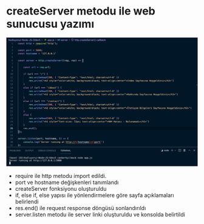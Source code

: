 # createServer metodu ile web sunucusu yazımı

![Project View](Odev5.PNG)

- require ile http metodu import edildi.
- port ve hostname değişkenleri tanımlandı
- createServer fonksiyonu oluşturuldu
- if, else if, else yapısı ile yönlendirmelere göre sayfa açıklamaları belirlendi
- res.end() ile request response döngüsü sonlandırıldı
- server.listen metodu ile server linki oluşturuldu ve konsolda belirtildi
